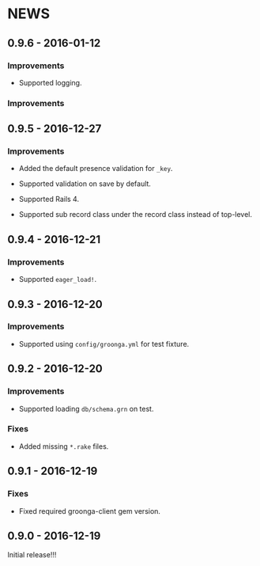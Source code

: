 # NEWS

## 0.9.6 - 2016-01-12

### Improvements

  * Supported logging.

### Improvements

## 0.9.5 - 2016-12-27

### Improvements

  * Added the default presence validation for `_key`.

  * Supported validation on save by default.

  * Supported Rails 4.

  * Supported sub record class under the record class instead of
    top-level.

## 0.9.4 - 2016-12-21

### Improvements

  * Supported `eager_load!`.

## 0.9.3 - 2016-12-20

### Improvements

  * Supported using `config/groonga.yml` for test fixture.

## 0.9.2 - 2016-12-20

### Improvements

  * Supported loading `db/schema.grn` on test.

### Fixes

  * Added missing `*.rake` files.

## 0.9.1 - 2016-12-19

### Fixes

  * Fixed required groonga-client gem version.

## 0.9.0 - 2016-12-19

Initial release!!!
